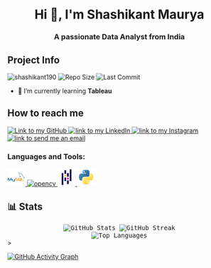 <!-- ![logo](https://github.com/shashikant190/shashikant190/blob/main/Github_Banner.png) -->
<h1 align="center">Hi 👋, I'm Shashikant Maurya</h1>
<h3 align="center">A passionate Data Analyst from India</h3>

<h2 align="left">Project Info</h2>

<p align="left">
  <img src="https://komarev.com/ghpvc/?username=shashikant190&label=Profile%20views&color=0e75b6&style=flat" alt="shashikant190" />
  <img alt="Repo Size" src="https://img.shields.io/github/repo-size/shashikant190/shashikant190?style=flat-square" />
<!--   <img alt="Forks" src="https://img.shields.io/github/forks/shashikant190/shashikant190?style=flat-square" />
  <img alt="Stars" src="https://img.shields.io/github/stars/shashikant190/shashikant190?style=flat-square" /> -->
  <img alt="Last Commit" src="https://img.shields.io/github/last-commit/shashikant190/shashikant190?style=flat-square" />
  
</p>

<!-- <img align="right" alt="data_analyst" width="400" src="https://i.pinimg.com/originals/cf/cf/8c/cfcf8c86a569d30b5dae709551634a5b.gif"> -->


- 🌱 I’m currently learning **Tableau**


<h2>How to reach me</h2>
<a href="https://github.com/shashikant190">
    <img alt="Link to my GitHub" src="https://img.shields.io/github/followers/shashikant190?style=for-the-badge&color=181717&logo=github&logoColor=181717&label=@shashikant190" height="22px">
</a>
<!-- <a href="https://twitter.com/your_twitter_username">
    <img alt="Link to my Twitter" src="https://img.shields.io/twitter/follow/your_twitter_username?style=for-the-badge&label=@your_twitter_username&color=1DA1F2&logo=twitter" height="22px">
</a> -->
<a href="https://www.linkedin.com/in/shashikant-maurya-37b360251">
    <img alt="link to my LinkedIn" src="https://img.shields.io/static/v1?label&message=/in/shashikant-maurya-37b360251&color=0A66C2&style=for-the-badge&logo=linkedin" height="22px" />
</a>
<a href="https://instagram.com/sarcastikant">
    <img alt="link to my Instagram" src="https://img.shields.io/static/v1?label&message=sarcastikant&color=E4405F&style=for-the-badge&logo=instagram" height="22px" />
</a>
<a href="mailto:mshashikant3600@gmail.com">
    <img alt="link to send me an email" src="https://img.shields.io/static/v1?label&message=mshashikant3600%40gmail.com&color=whitesmoke&style=for-the-badge&logo=gmail" height="22px" />
</a>
</h2>

<h3 align="left">Languages and Tools:</h3>
<p align="left"> 
<!--   <a href="https://www.chartjs.org" target="_blank" rel="noreferrer"> <img src="https://www.chartjs.org/media/logo-title.svg" alt="chartjs" width="40" height="40"/> </a> -->
  <a href="https://www.mysql.com/" target="_blank" rel="noreferrer"> <img src="https://raw.githubusercontent.com/devicons/devicon/master/icons/mysql/mysql-original-wordmark.svg" alt="mysql" width="40" height="40"/> </a> <a href="https://opencv.org/" target="_blank" rel="noreferrer"> <img src="https://www.vectorlogo.zone/logos/opencv/opencv-icon.svg" alt="opencv" width="40" height="40"/> </a> <a href="https://pandas.pydata.org/" target="_blank" rel="noreferrer"> <img src="https://raw.githubusercontent.com/devicons/devicon/2ae2a900d2f041da66e950e4d48052658d850630/icons/pandas/pandas-original.svg" alt="pandas" width="40" height="40"/> </a> <a href="https://www.python.org" target="_blank" rel="noreferrer"> <img src="https://raw.githubusercontent.com/devicons/devicon/master/icons/python/python-original.svg" alt="python" width="40" height="40"/> </a> </p>


<!-- <p><img align="center" src="https://github-readme-streak-stats.herokuapp.com/?user=shashikant190&" alt="shashikant190" /></p> -->
## 📊 Stats
<div align="center">
  <kbd>
    <img src="https://github-readme-stats.vercel.app/api?username=shashikant190&theme=blue-green" alt="GitHub Stats" width="300" />
  </kbd>
  <kbd>
    <img src="https://github-readme-streak-stats.herokuapp.com?user=shashikant190&theme=vue-dark&hide_border=true&date_format=M%20j%5B%2C%20Y%5D" alt="GitHub Streak" width="323" />
  </kbd>
</div>

<div align="center">
  <kbd>
    <img src="https://github-readme-stats.vercel.app/api/top-langs/?username=shashikant190&layout=compact&theme=cobalt&hide_border=true" alt="Top Languages" width="300" />
  </kbd>
</div>
>

[![GitHub Activity Graph](https://github-readme-activity-graph.cyclic.app/graph?username=shashikant190&theme=github)](https://github.com/ashutosh00710/github-readme-activity-graph)
